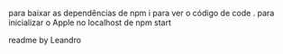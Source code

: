 para baixar as dependências de npm i
para ver o código de code .
para inicializar o Apple no localhost de npm start

readme by Leandro